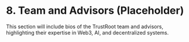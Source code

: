 # 8. Team and Advisors (Placeholder)

This section will include bios of the TrustRoot team and advisors, highlighting their expertise in Web3, AI, and decentralized systems.
